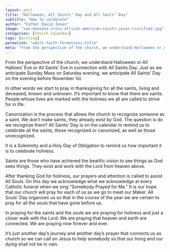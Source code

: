 ```yaml
---
layout: post
title: "Halloween, All Saints’ Day and All Souls’ Day"
subtitle: "How to celebrate"
author: "Father David Jones"
image: "san-damiano-cross-african-american-saints-jesus-crucified.jpg"
categories: [Church Calendar]
tags: [writing]
permalink: "adult-faith-formation/:title"
meta: "From the perspective of the church, we understand Halloween or All Hallows’ Eve or All Saints’ Eve in connection with All Saints Day. Just as we anticipate Sunday Mass on Saturday evening, we anticipate All Saints’ Day on the evening before November 1st."
---
```

From the perspective of the church, we understand Halloween or All Hallows’ Eve or All Saints’ Eve in connection with All Saints Day. Just as we anticipate Sunday Mass on Saturday evening, we anticipate All Saints’ Day on the evening before November 1st.
<!--more-->

In other words we start to pray in thanksgiving for all the saints, living and deceased, known and unknown. It’s important to know that there are saints. People whose lives are marked with the holiness we all are called to strive for in life.

Canonization is the process that allows the church to recognize someone as a saint. We don’t make saints, they already exist by God. The question is do we recognize them? All Saints’ Day is on the calendar to remind us to celebrate all the saints, those recognized or canonized, as well as those unrecognized.

It is a Solemnity and a Holy Day of Obligation to remind us how important it is to celebrate holiness.

Saints are those who have achieved the beatific vision to see things as God sees things. They exist and work with the Lord from heaven above.

After thanking God for holiness, our prayers and attention is called to assist All Souls. On this day we acknowledge what we acknowledge at every Catholic funeral when we sing “Somebody Prayed for Me.” It is our hope that our church will pray for each of us as we go to meet our Maker. All Souls’ Day organizes us so that in the course of the year we are certain to pray for all the souls that have gone before us.

In praying for the saints and the souls we are praying for holiness and just a closer walk with the Lord. We are praying that heaven and earth are connected. We are praying now forever and ever.

It’s just another day’s journey and another day’s prayer that connects us as church so we can call on Jesus to help somebody so that our living and our dying shall not be in vain.